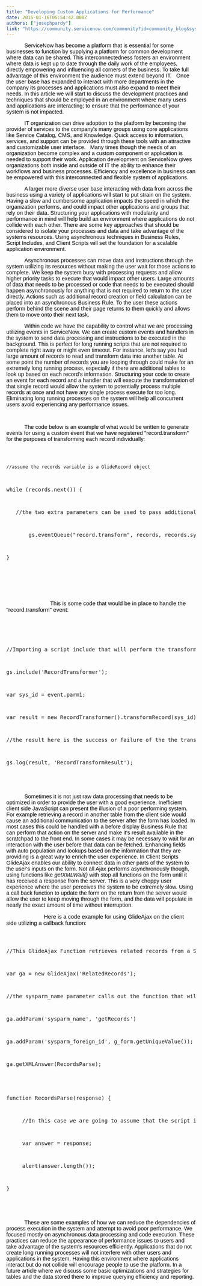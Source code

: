 ```yaml
---
title: "Developing Custom Applications for Performance"
date: 2015-01-16T05:54:42.000Z
authors: ["josephpardy"]
link: "https://community.servicenow.com/community?id=community_blog&sys_id=73ace625dbd0dbc01dcaf3231f961966"
---
```

<p style="margin-bottom: .0001pt; text-indent: .5in;"><span style="font-size: 11.0pt; font-family: 'Calibri',sans-serif; color: black;">ServiceNow has become a platform that is essential for some businesses to function by supplying a platform for common development where data can be shared. This interconnectedness fosters an environment where data is kept up to date through the daily work of the employees, directly empowering and influencing all corners of the business. To take full advantage of this environment the audience must extend beyond IT.   Once the user base has expanded to interact with more departments in the company its processes and applications must also expand to meet their needs. In this article we will start to discuss the development practices and techniques that should be employed in an environment where many users and applications are interacting; to ensure that the performance of your system is not impacted. </span></p><p style="margin-bottom: .0001pt;"></p><p style="margin-bottom: .0001pt; text-indent: .5in;"><span style="font-size: 11.0pt; font-family: 'Calibri',sans-serif; color: black;">IT organization can drive adoption to the platform by becoming the provider of services to the company's many groups using core applications like Service Catalog, CMS, and Knowledge. Quick access to information, services, and support can be provided through these tools with an attractive and customizable user interface.   Many times though the needs of an organization become complex and a custom component or application is needed to support their work. Application development on ServiceNow gives organizations both inside and outside of IT the ability to enhance their workflows and business processes. Efficiency and excellence in business can be empowered with this interconnected and flexible system of applications.   </span></p><p style="margin-bottom: .0001pt;"></p><p style="margin-bottom: .0001pt; text-indent: .5in;"><span style="font-size: 11.0pt; font-family: 'Calibri',sans-serif; color: black;">A larger more diverse user base interacting with data from across the business using a variety of applications will start to put strain on the system.   Having a slow and cumbersome application impacts the speed in which the organization performs, and could impact other applications and groups that rely on their data. Structuring your applications with modularity and performance in mind will help build an environment where applications do not collide with each other. There are some key approaches that should be considered to isolate your processes and data and take advantage of the systems resources. Using asynchronous techniques in Business Rules, Script Includes, and Client Scripts will set the foundation for a scalable application environment.</span></p><p style="margin-bottom: .0001pt;"></p><p style="margin-bottom: .0001pt; text-indent: .5in;"><span style="font-size: 11.0pt; font-family: 'Calibri',sans-serif; color: black;">Asynchronous processes can move data and instructions through the system utilizing its resources without making the user wait for those actions to complete. We keep the system busy with processing requests and allow higher priority tasks to execute that would impact other users. Large amounts of data that needs to be processed or code that needs to be executed should happen asynchronously for anything that is not required to return to the user directly. Actions such as additional record creation or field calculation can be placed into an asynchronous Business Rule. To the user these actions perform behind the scene and their page returns to them quickly and allows them to move onto their next task. </span></p><p style="margin-bottom: .0001pt;"></p><p style="margin-bottom: .0001pt; text-indent: .5in;"><span style="font-size: 11.0pt; font-family: 'Calibri',sans-serif; color: black;">Within code we have the capability to control what we are processing utilizing events in ServiceNow. We can create custom events and handlers in the system to send data processing and instructions to be executed in the background. This is perfect for long running scripts that are not required to complete right away or might even timeout. For instance, let's say you had large amount of records to read and transform data into another table. At some point the number of records you are looping through could make for an extremely long running process, especially if there are additional tables to look up based on each record's information. Structuring your code to create an event for each record and a handler that will execute the transformation of that single record would allow the system to potentially process multiple records at once and not have any single process execute for too long. Eliminating long running processes on the system will help all concurrent users avoid experiencing any performance issues. </span></p><p style="margin-bottom: .0001pt; text-indent: .5in;"><span style="font-size: 11.0pt; font-family: 'Calibri',sans-serif; color: black;"><br/></span></p><p style="margin-bottom: .0001pt; text-indent: .5in;"><span style="font-size: 11.0pt; font-family: 'Calibri',sans-serif; color: black;">The code below is an example of what would be written to generate events for using a custom event that we have registered "record.transform" for the purposes of transforming each record individually:</span></p><p style="margin-bottom: .0001pt; text-indent: .5in;"><span style="font-size: 11.0pt; font-family: 'Calibri',sans-serif; color: black;"><br/></span></p><pre __default_attr="javascript" __jive_macro_name="code" class="jive_text_macro jive_macro_code _jivemacro_uid_14387240670526414" jivemacro_uid="_14387240670526414">
<p><span style="font-size: 9pt; line-height: 12pt;">//assume the records variable is a GlideRecord object</span></p>
<p>while (records.next()) {</p>
<p>   //the two extra parameters can be used to pass additional information like 'sys_id'</p>
<p>       gs.eventQueue("record.transform", records, records.sys_id, '');</p>
<p>}</p>


</pre><p style="margin-bottom: .0001pt;"><span style="color: #000000; font-family: Calibri, sans-serif; font-size: 15px; text-indent: 48px;">                             </span></p><p style="margin-bottom: .0001pt;"><span style="color: #000000; font-family: Calibri, sans-serif; font-size: 15px; text-indent: 48px;">                             This is some code that would be in place to handle the "record.transform" event:</span></p><p style="margin-bottom: .0001pt;"><span style="color: #000000; font-family: Calibri, sans-serif; font-size: 15px; text-indent: 48px;"><br/></span></p><pre __default_attr="javascript" __jive_macro_name="code" class="_jivemacro_uid_14387240670416767 jive_text_macro jive_macro_code" jivemacro_uid="_14387240670416767">
<p>//Importing a script include that will perform the transform</p>
<p>gs.include('RecordTransformer');</p>
<p>var sys_id = event.parm1;</p>
<p>var result = new RecordTransformer().transformRecord(sys_id);</p>
<p>//the result here is the success or failure of the the transform</p>
<p>gs.log(result, 'RecordTransformResult');</p>


</pre><p style="margin-bottom: .0001pt;"></p><p style="margin-bottom: .0001pt; text-indent: .5in;"><span style="font-size: 11.0pt; font-family: 'Calibri',sans-serif; color: black;">Sometimes it is not just raw data processing that needs to be optimized in order to provide the user with a good experience. Inefficient client side JavaScript can present the illusion of a poor performing system. For example retrieving a record in another table from the client side would cause an additional communication to the server after the form has loaded. In most cases this could be handled with a before display Business Rule that can perform that action on the server and make it's result available in the scratchpad to the front end. In some cases it may be necessary to wait for an interaction with the user before that data can be fetched. Enhancing fields with auto population and lookups based on the information that they are providing is a great way to enrich the user experience. In Client Scripts GlideAjax enables our ability to connect data in other parts of the system to the user's inputs on the form. Not all Ajax performs asynchronously though, using functions like <em>getXMLWait()</em> with stop all functions on the form until it has received a response from the server. This is a very choppy user experience where the user perceives the system to be extremely slow. Using a call back function to update the form on the return from the server would allow the user to keep moving through the form, and the data will populate in nearly the exact amount of time without interruption. </span></p><p style="margin-bottom: .0001pt;"></p><p style="margin-bottom: .0001pt;"><span style="color: #000000; font-family: Calibri, sans-serif; font-size: 15px; text-indent: 48px;">                         Here is a code example for using GlideAjax on the client side utilizing a callback function:</span></p><p style="margin-bottom: .0001pt;"></p><pre __default_attr="javascript" __jive_macro_name="code" class="jive_text_macro jive_macro_code _jivemacro_uid_14387240670179023" jivemacro_uid="_14387240670179023">
<p>//This GlideAjax Function retrieves related records from a Script Include for reference on the clientside</p>
<p>var ga = new GlideAjax('RelatedRecords');</p>
<p>//the sysparm_name parameter calls out the function that will be evoked in the script include</p>
<p>ga.addParam('sysparm_name', 'getRecords')</p>
<p>ga.addParam('sysparm_foreign_id', g_form.getUniqueValue());</p>
<p>ga.getXMLAnswer(RecordsParse);</p>
<p></p>
<p>function RecordsParse(response) {</p>
<p>     //In this case we are going to assume that the script include is returning an array of records</p>
<p>     var answer = response;</p>
<p>     alert(answer.length());</p>
<p>}</p>


</pre><p style="margin-bottom: .0001pt;"></p><p style="margin-bottom: .0001pt; text-indent: .5in;"><span style="font-size: 11.0pt; font-family: 'Calibri',sans-serif; color: black;">These are some examples of how we can reduce the dependencies of process execution in the system and attempt to avoid poor performance. We focused mostly on asynchronous data processing and code execution. These practices can reduce the appearance of performance issues to users and take advantage of the system's resources efficiently. Applications that do not create long running processes will not interfere with other users and applications in the system. Having this environment where applications interact but do not collide will encourage people to use the platform. In a future article where we discuss some basic optimizations and strategies for tables and the data stored there to improve querying efficiency and reporting. </span></p>
